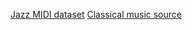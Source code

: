 [Jazz MIDI dataset](https://www.kaggle.com/saikayala/jazz-ml-ready-midi)
[Classical music source](http://www.piano-midi.de/)
